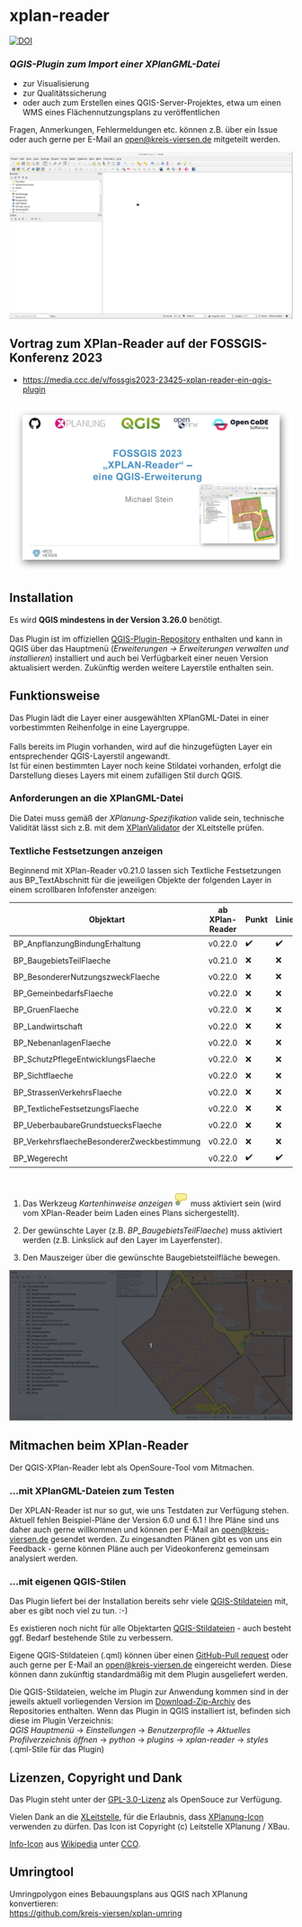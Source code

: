 # xplan-reader

<a href="https://doi.org/10.5281/zenodo.10046827"><img src="https://zenodo.org/badge/DOI/10.5281/zenodo.10046827.svg" width="210" alt="DOI"></a>

### _QGIS-Plugin zum Import einer XPlanGML-Datei_

- zur Visualisierung
- zur Qualitätssicherung
- oder auch zum Erstellen eines QGIS-Server-Projektes, etwa um einen WMS eines Flächennutzungsplans zu veröffentlichen

Fragen, Anmerkungen, Fehlermeldungen etc. können z.B. über ein Issue oder auch gerne per E-Mail an [open@kreis-viersen.de] mitgeteilt werden.

<img src=./xplan-reader.gif>

## Vortrag zum XPlan-Reader auf der FOSSGIS-Konferenz 2023

- https://media.ccc.de/v/fossgis2023-23425-xplan-reader-ein-qgis-plugin

<a href="https://media.ccc.de/v/fossgis2023-23425-xplan-reader-ein-qgis-plugin"><img src="vortrag_xplan-reader_fossgis_2023.png" alt="Vortrag zum XPlan-Reader auf der FOSSGIS-Konferenz 2023"></a>

## Installation

Es wird **QGIS mindestens in der Version 3.26.0** benötigt.<br><br>
Das Plugin ist im offiziellen [QGIS-Plugin-Repository] enthalten und kann in QGIS über das Hauptmenü (*Erweiterungen -> Erweiterungen verwalten und installieren*) installiert und auch bei Verfügbarkeit einer neuen Version aktualisiert werden. Zukünftig werden weitere Layerstile enthalten sein.

## Funktionsweise

Das Plugin lädt die Layer einer ausgewählten XPlanGML-Datei in einer vorbestimmten Reihenfolge in eine Layergruppe.<br><br>Falls bereits im Plugin vorhanden, wird auf die hinzugefügten Layer ein entsprechender QGIS-Layerstil angewandt. <br>Ist für einen bestimmten Layer noch keine Stildatei vorhanden, erfolgt die Darstellung dieses Layers mit einem zufälligen Stil durch QGIS.

### Anforderungen an die XPlanGML-Datei

Die Datei muss gemäß der _XPlanung-Spezifikation_ valide sein, technische Validität lässt sich z.B. mit dem [XPlanValidator] der XLeitstelle prüfen.

### Textliche Festsetzungen anzeigen

Beginnend mit XPlan-Reader v0.21.0 lassen sich Textliche Festsetzungen aus BP_TextAbschnitt für die jeweiligen Objekte der folgenden Layer in einem scrollbaren Infofenster anzeigen:

|  Objektart | ab XPlan-Reader | Punkt  | Linie  | Fläche  |
|---|---|---|---|---|
| BP_AnpflanzungBindungErhaltung | v0.22.0  | :heavy_check_mark: | :heavy_check_mark: | :heavy_check_mark:  |
| BP_BaugebietsTeilFlaeche | v0.21.0  | :x: | :x: | :heavy_check_mark: |
| BP_BesondererNutzungszweckFlaeche | v0.22.0  | :x: | :x: | :heavy_check_mark: |
| BP_GemeinbedarfsFlaeche | v0.22.0  | :x: | :x: | :heavy_check_mark: |
| BP_GruenFlaeche | v0.22.0  | :x: | :x: | :heavy_check_mark: |
| BP_Landwirtschaft | v0.22.0  | :x: | :x: | :heavy_check_mark: |
| BP_NebenanlagenFlaeche | v0.22.0  | :x: | :x: | :heavy_check_mark: |
| BP_SchutzPflegeEntwicklungsFlaeche | v0.22.0 | :x: | :x: | :heavy_check_mark: |
| BP_Sichtflaeche | v0.22.0  | :x: | :x: | :heavy_check_mark: |
| BP_StrassenVerkehrsFlaeche | v0.22.0  | :x: | :x: | :heavy_check_mark: |
| BP_TextlicheFestsetzungsFlaeche | v0.22.0  | :x: | :x: | :heavy_check_mark: |
| BP_UeberbaubareGrundstuecksFlaeche | v0.22.0  | :x: | :x: | :heavy_check_mark: |
| BP_VerkehrsflaecheBesondererZweckbestimmung | v0.22.0  | :x: | :x: | :heavy_check_mark: |
| BP_Wegerecht | v0.22.0  | :heavy_check_mark: | :heavy_check_mark: | :heavy_check_mark: |

<br>

1. Das Werkzeug _Kartenhinweise anzeigen_ <img src=./kartenhinweis_anzeigen.png> muss aktiviert sein (wird vom XPlan-Reader beim Laden eines Plans sichergestellt).

2. Der gewünschte Layer (z.B. _BP_BaugebietsTeilFlaeche_) muss aktiviert werden (z.B. Linkslick auf den Layer im Layerfenster).

3. Den Mauszeiger über die gewünschte Baugebietsteilfläche bewegen.

<img src=./xplan-reader_textliche_festsetzungen.gif>

## Mitmachen beim XPlan-Reader

Der QGIS-XPlan-Reader lebt als OpenSoure-Tool vom Mitmachen. 

### ...mit XPlanGML-Dateien zum Testen

Der XPLAN-Reader ist nur so gut, wie uns Testdaten zur Verfügung stehen. Aktuell fehlen Beispiel-Pläne der Version 6.0 und 6.1 !
Ihre Pläne sind uns daher auch gerne willkommen und können per E-Mail an [open@kreis-viersen.de] gesendet werden. Zu eingesandten Plänen gibt es von uns ein Feedback - gerne können Pläne auch per Videokonferenz gemeinsam analysiert werden.

### ...mit eigenen QGIS-Stilen

Das Plugin liefert bei der Installation bereits sehr viele [QGIS-Stildateien] mit, aber es gibt noch viel zu tun. :-)

Es existieren noch nicht für alle Objektarten [QGIS-Stildateien] - auch besteht ggf. Bedarf bestehende Stile zu verbessern.

Eigene QGIS-Stildateien (.qml) können über einen [GitHub-Pull request] oder auch gerne per E-Mail an [open@kreis-viersen.de] eingereicht werden. Diese können dann zukünftig standardmäßig mit dem Plugin ausgeliefert werden.

Die QGIS-Stildateien, welche im Plugin zur Anwendung kommen sind in der jeweils aktuell vorliegenden Version im [Download-Zip-Archiv] des Repositories enthalten.
Wenn das Plugin in QGIS installiert ist, befinden sich diese im Plugin Verzeichnis:<br>
_QGIS Hauptmenü_ -> _Einstellungen_ -> _Benutzerprofile_ -> _Aktuelles Profilverzeichnis öffnen_ -> _python_ -> _plugins_ -> _xplan-reader_ -> _styles_ (.qml-Stile für das Plugin)

## Lizenzen, Copyright und Dank

Das Plugin steht unter der [GPL-3.0-Lizenz] als OpenSouce zur Verfügung.

Vielen Dank an die [XLeitstelle], für die Erlaubnis, dass [XPlanung-Icon] verwenden zu dürfen. Das Icon ist Copyright (c) Leitstelle XPlanung / XBau.

[Info-Icon] aus [Wikipedia] unter [CCO].

## Umringtool
Umringpolygon eines Bebauungsplans aus QGIS nach XPlanung konvertieren:<br>https://github.com/kreis-viersen/xplan-umring




[open@kreis-viersen.de]: <mailto:open@kreis-viersen.de?subject=xplan-reader>
[QGIS-Plugin-Repository]: <https://plugins.qgis.org/plugins/xplan-reader/>
[XPlanValidator]: <https://www.xplanungsplattform.de/xplan-validator/>
[QGIS-Stildateien]: <https://github.com/kreis-viersen/xplan-reader/tree/main/styles>
[GitHub-Pull request]: <https://github.com/kreis-viersen/xplan-reader/pulls>
[Download-Zip-Archiv]: <https://github.com/kreis-viersen/xplan-reader/archive/refs/heads/main.zip>
[GPL-3.0-Lizenz]: https://github.com/kreis-viersen/xplan-reader/blob/main/LICENSE
[XLeitstelle]: <https://xleitstelle.de/leitstelle>
[XPlanung-Icon]: <https://github.com/kreis-viersen/xplan-reader/blob/main/xplan_reader_icon.png>
[Info-Icon]: <https://github.com/kreis-viersen/xplan-reader/blob/main/info_icon.png>
[Wikipedia]: <https://de.m.wikipedia.org/wiki/Datei:Info_icon-72a7cf.svg>
[CCO]: <https://creativecommons.org/publicdomain/zero/1.0/deed.en>

